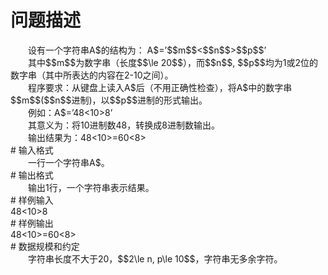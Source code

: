 <div id="pcont1" style="margin-top:20px; display:block;">

# 问题描述

<div class="pdcont">　　设有一个字符串A$的结构为：  A$=’$$m$$&lt;$$n$$&gt;$$p$$’<br/>
　　其中$$m$$为数字串（长度$$\le 20$$），而$$n$$, $$p$$均为1或2位的数字串（其中所表达的内容在2-10之间）。<br/>
　　程序要求：从键盘上读入A$后（不用正确性检查），将A$中的数字串$$m$$($$n$$进制)，以$$p$$进制的形式输出。<br/>
　　例如：A$=’48&lt;10&gt;8’<br/>
　　其意义为：将10进制数48，转换成8进制数输出。<br/>
　　输出结果为：48&lt;10&gt;=60&lt;8&gt;</div>
# 输入格式

<div class="pdcont">　　一行一个字符串A$。</div>
# 输出格式

<div class="pdcont">　　输出1行，一个字符串表示结果。</div>
# 样例输入

<div class="pddata">48&lt;10&gt;8</div>
# 样例输出

<div class="pddata">48&lt;10&gt;=60&lt;8&gt;</div>
# 数据规模和约定

<div class="pdcont">　　字符串长度不大于20，$$2\le n, p\le 10$$，字符串无多余字符。</div>

</div>